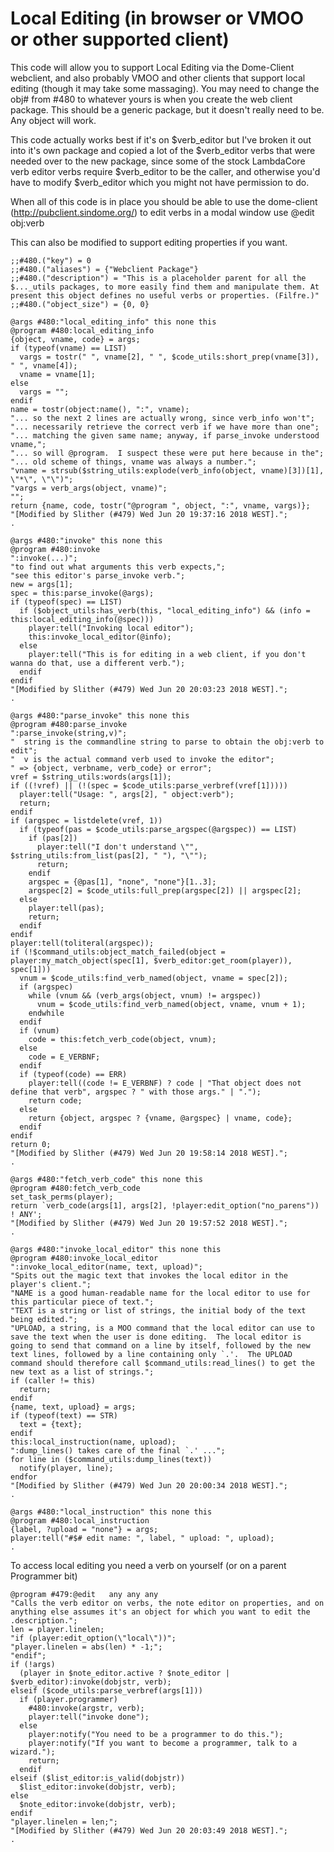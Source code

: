 # Local Editing (in browser or VMOO or other supported client)

This code will allow you to support Local Editing via the Dome-Client webclient, and also probably VMOO and other clients that support local editing (though it may take some massaging). You may need to change the obj# from #480 to whatever yours is when you create the web client package. This should be a generic package, but it doesn't really need to be. Any object will work.

This code actually works best if it's on $verb_editor but I've broken it out into it's own package and copied a lot of the $verb_editor verbs that were needed over to the new package, since some of the stock LambdaCore verb editor verbs require $verb_editor to be the caller, and otherwise you'd have to modify $verb_editor which you might not have permission to do.

When all of this code is in place you should be able to use the dome-client (http://pubclient.sindome.org/) to edit verbs in a modal window use @edit obj:verb

This can also be modified to support editing properties if you want.

```
;;#480.("key") = 0
;;#480.("aliases") = {"Webclient Package"}
;;#480.("description") = "This is a placeholder parent for all the $..._utils packages, to more easily find them and manipulate them. At present this object defines no useful verbs or properties. (Filfre.)"
;;#480.("object_size") = {0, 0}

@args #480:"local_editing_info" this none this
@program #480:local_editing_info
{object, vname, code} = args;
if (typeof(vname) == LIST)
  vargs = tostr(" ", vname[2], " ", $code_utils:short_prep(vname[3]), " ", vname[4]);
  vname = vname[1];
else
  vargs = "";
endif
name = tostr(object:name(), ":", vname);
"... so the next 2 lines are actually wrong, since verb_info won't";
"... necessarily retrieve the correct verb if we have more than one";
"... matching the given same name; anyway, if parse_invoke understood vname,";
"... so will @program.  I suspect these were put here because in the";
"... old scheme of things, vname was always a number.";
"vname = strsub($string_utils:explode(verb_info(object, vname)[3])[1], \"*\", \"\")";
"vargs = verb_args(object, vname)";
"";
return {name, code, tostr("@program ", object, ":", vname, vargs)};
"[Modified by Slither (#479) Wed Jun 20 19:37:16 2018 WEST].";
.

@args #480:"invoke" this none this
@program #480:invoke
":invoke(...)";
"to find out what arguments this verb expects,";
"see this editor's parse_invoke verb.";
new = args[1];
spec = this:parse_invoke(@args);
if (typeof(spec) == LIST)
  if ($object_utils:has_verb(this, "local_editing_info") && (info = this:local_editing_info(@spec)))
    player:tell("Invoking local editor");
    this:invoke_local_editor(@info);
  else
    player:tell("This is for editing in a web client, if you don't wanna do that, use a different verb.");
  endif
endif
"[Modified by Slither (#479) Wed Jun 20 20:03:23 2018 WEST].";
.

@args #480:"parse_invoke" this none this
@program #480:parse_invoke
":parse_invoke(string,v)";
"  string is the commandline string to parse to obtain the obj:verb to edit";
"  v is the actual command verb used to invoke the editor";
" => {object, verbname, verb_code} or error";
vref = $string_utils:words(args[1]);
if ((!vref) || (!(spec = $code_utils:parse_verbref(vref[1]))))
  player:tell("Usage: ", args[2], " object:verb");
  return;
endif
if (argspec = listdelete(vref, 1))
  if (typeof(pas = $code_utils:parse_argspec(@argspec)) == LIST)
    if (pas[2])
      player:tell("I don't understand \"", $string_utils:from_list(pas[2], " "), "\"");
      return;
    endif
    argspec = {@pas[1], "none", "none"}[1..3];
    argspec[2] = $code_utils:full_prep(argspec[2]) || argspec[2];
  else
    player:tell(pas);
    return;
  endif
endif
player:tell(toliteral(argspec));
if (!$command_utils:object_match_failed(object = player:my_match_object(spec[1], $verb_editor:get_room(player)), spec[1]))
  vnum = $code_utils:find_verb_named(object, vname = spec[2]);
  if (argspec)
    while (vnum && (verb_args(object, vnum) != argspec))
      vnum = $code_utils:find_verb_named(object, vname, vnum + 1);
    endwhile
  endif
  if (vnum)
    code = this:fetch_verb_code(object, vnum);
  else
    code = E_VERBNF;
  endif
  if (typeof(code) == ERR)
    player:tell((code != E_VERBNF) ? code | "That object does not define that verb", argspec ? " with those args." | ".");
    return code;
  else
    return {object, argspec ? {vname, @argspec} | vname, code};
  endif
endif
return 0;
"[Modified by Slither (#479) Wed Jun 20 19:58:14 2018 WEST].";
.

@args #480:"fetch_verb_code" this none this
@program #480:fetch_verb_code
set_task_perms(player);
return `verb_code(args[1], args[2], !player:edit_option("no_parens")) ! ANY';
"[Modified by Slither (#479) Wed Jun 20 19:57:52 2018 WEST].";
.

@args #480:"invoke_local_editor" this none this
@program #480:invoke_local_editor
":invoke_local_editor(name, text, upload)";
"Spits out the magic text that invokes the local editor in the player's client.";
"NAME is a good human-readable name for the local editor to use for this particular piece of text.";
"TEXT is a string or list of strings, the initial body of the text being edited.";
"UPLOAD, a string, is a MOO command that the local editor can use to save the text when the user is done editing.  The local editor is going to send that command on a line by itself, followed by the new text lines, followed by a line containing only `.'.  The UPLOAD command should therefore call $command_utils:read_lines() to get the new text as a list of strings.";
if (caller != this)
  return;
endif
{name, text, upload} = args;
if (typeof(text) == STR)
  text = {text};
endif
this:local_instruction(name, upload);
":dump_lines() takes care of the final `.' ...";
for line in ($command_utils:dump_lines(text))
  notify(player, line);
endfor
"[Modified by Slither (#479) Wed Jun 20 20:00:34 2018 WEST].";
.

@args #480:"local_instruction" this none this
@program #480:local_instruction
{label, ?upload = "none"} = args;
player:tell("#$# edit name: ", label, " upload: ", upload);
.

```

To access local editing you need a verb on yourself (or on a parent Programmer bit)

```
@program #479:@edit   any any any
"Calls the verb editor on verbs, the note editor on properties, and on anything else assumes it's an object for which you want to edit the .description.";
len = player.linelen;
"if (player:edit_option(\"local\"))";
"player.linelen = abs(len) * -1;";
"endif";
if (!args)
  (player in $note_editor.active ? $note_editor | $verb_editor):invoke(dobjstr, verb);
elseif ($code_utils:parse_verbref(args[1]))
  if (player.programmer)
    #480:invoke(argstr, verb);
    player:tell("invoke done");
  else
    player:notify("You need to be a programmer to do this.");
    player:notify("If you want to become a programmer, talk to a wizard.");
    return;
  endif
elseif ($list_editor:is_valid(dobjstr))
  $list_editor:invoke(dobjstr, verb);
else
  $note_editor:invoke(dobjstr, verb);
endif
"player.linelen = len;";
"[Modified by Slither (#479) Wed Jun 20 20:03:49 2018 WEST].";
.
```
